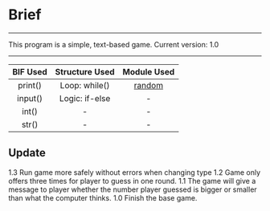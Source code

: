 # Brief
****
This program is a simple, text-based game.
Current version: 1.0
****
|BIF Used|Structure Used|Module Used|
|:------:|:------------:|:---------:|
|print()|Loop: while()|[random]( https://docs.python.org/3.6/library/random.html#random.random)|
|input()|Logic: if-else|-|
|int()|-|-|
|str()|-|-|

## Update
1.3 Run game more safely without errors when changing type
1.2 Game only offers three times for player to guess in one round.
1.1 The game will give a message to player whether the number player guessed is bigger or smaller than what the computer thinks.
1.0 Finish the base game.